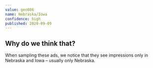 ```yaml
---
value: geo086
name: Nebraska/Iowa
confidence: high
published: 2020-09-09
---
```


## Why do we think that?

When sampling these ads, we notice that they see impressions
only in Nebraska and Iowa – usually only Nebraska.
